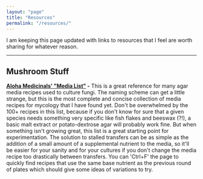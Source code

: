```yaml
---
layout: "page"
title: "Resources"
permalink: "/resources/"
---
```


I am keeping this page updated with links to resources that I feel are worth sharing for whatever reason.


---


## Mushroom Stuff

**[Aloha Medicinals' "Media List"](alohaculturebank.com/media/media-list.html) -** This is a great reference for many agar media recipes used to culture fungi. The naming scheme can get a little strange, but this is the most complete and concise collection of media recipes for mycology that I have found yet. Don't be overwhelmed by the 100+ recipes in this list, because if you don't know for sure that a given species needs something very specific like fish flakes and beeswax (?!), a basic malt extract or potato-dextrose agar will probably work fine. But when something isn't growing great, this list is a great starting point for experimentation. The solution to stalled transfers can be as simple as the addition of a small amount of a supplemental nutrient to the media, so it'll be easier for your sanity and for your cultures if you don't change the media recipe too drastically between transfers. You can 'Ctrl+F' the page to quickly find recipes that use the same base nutrient as the previous round of plates which should give some ideas of variations to try.
